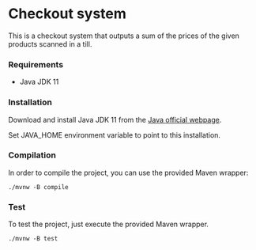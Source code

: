 # Checkout system

This is a checkout system that outputs a sum of the prices of the given products scanned in a till.
### Requirements

- Java JDK 11

### Installation

Download and install Java JDK 11 from the [Java official webpage](https://www.oracle.com/technetwork/java/javase/downloads/jdk11-downloads-5066655.html). 

Set JAVA_HOME environment variable to point to this installation.
### Compilation

In order to compile the project, you can use the provided Maven wrapper:

```
./mvnw -B compile
```
### Test
To test the project, just execute the provided Maven wrapper.
```
./mvnw -B test
```